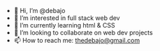 - 👋 Hi, I’m @debajo
- 👀 I’m interested in full stack web dev
- 🌱 I’m currently learning html & CSS
- 💞️ I’m looking to collaborate on web dev projects
- 📫 How to reach me: thedebajo@gmail.com 

<!---
debajo/debajo is a ✨ special ✨ repository because its `README.md` (this file) appears on your GitHub profile.
You can click the Preview link to take a look at your changes.
--->

